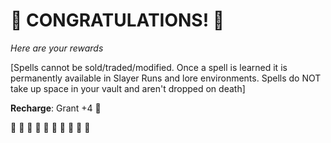 # :sparkler: CONGRATULATIONS! :sparkler: 
*Here are your rewards*

[Spells cannot be sold/traded/modified. Once a spell is learned it is permanently available in Slayer Runs and lore environments. Spells do NOT take up space in your vault and aren't dropped on death]

**Recharge**: Grant +4 🔷

:sparkler: :sparkler: :sparkler: :sparkler: :sparkler: :sparkler: :sparkler: :sparkler: :sparkler: :sparkler: 